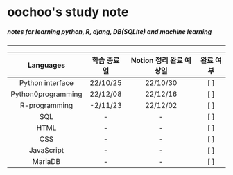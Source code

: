 oochoo's study note
=====================

##### notes for learning python, R, djang, DB(SQLite) and machine learning
* * *

 |Languages|학습 종료일|Notion 정리 완료 예상일|완료 여부|
 |:---:|:---:|:---:|:---:|
 |Python interface|22/10/25|22/10/30|[ ]|
 |Python0programming|22/12/08|22/12/16|[ ]|
 |R-programming|-2/11/23|22/12/02|[ ]|
 |SQL| - | - |[ ]|
 |HTML| - | - |[ ]|
 |CSS| - | - |[ ]|
 |JavaScript| - | - |[ ]|
 |MariaDB| - | - |[ ]|
